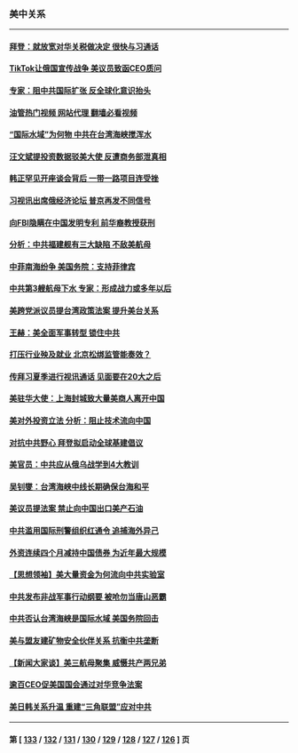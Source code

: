 ### 美中关系
---
#### [拜登：就放宽对华关税做决定 很快与习通话](../../pages/nf1412576/n13762428.md?06191245) 
#### [TikTok让俄国宣传战争 美议员致函CEO质问](../../pages/nf1412576/n13762112.md?06191245) 
#### [专家：阻中共国际扩张 反全球化意识抬头](../../pages/nf1412576/n13761868.md?06191245) 
#### [油管热门视频 网站代理 翻墙必看视频](http://209.222.30.114:81/youtube.html?06191245)
#### [“国际水域”为何物 中共在台湾海峡搅浑水](../../pages/nf1412576/n13762058.md?06191245) 
#### [汪文斌提投资数据驳美大使 反遭商务部泄真相](../../pages/nf1412576/n13761701.md?06191245) 
#### [韩正罕见开座谈会背后 一带一路项目连受挫](../../pages/nf1412576/n13761858.md?06191245) 
#### [习视讯出席俄经济论坛 普京再发不同信号](../../pages/nf1412576/n13761933.md?06191245) 
#### [向FBI隐瞒在中国发明专利 前华裔教授获刑](../../pages/nf1412576/n13761839.md?06191245) 
#### [分析：中共福建舰有三大缺陷 不敌美航母](../../pages/nf1412576/n13761846.md?06191245) 
#### [中菲南海纷争 美国务院：支持菲律宾](../../pages/nf1412576/n13761795.md?06191245) 
#### [中共第3艘航母下水 专家：形成战力或多年以后](../../pages/nf1412576/n13761788.md?06191245) 
#### [美跨党派议员提台湾政策法案 提升美台关系](../../pages/nf1412576/n13761597.md?06191245) 
#### [王赫：美全面军事转型 锁住中共](../../pages/nf1412576/n13761307.md?06191245) 
#### [打压行业殃及就业 北京松绑监管能奏效？](../../pages/nf1412576/n13761130.md?06191245) 
#### [传拜习夏季进行视讯通话 见面要在20大之后](../../pages/nf1412576/n13761110.md?06191245) 
#### [美驻华大使：上海封城致大量美商人离开中国](../../pages/nf1412576/n13761148.md?06191245) 
#### [美对外投资立法 分析：阻止技术流向中国](../../pages/nf1412576/n13761103.md?06191245) 
#### [对抗中共野心 拜登拟启动全球基建倡议](../../pages/nf1412576/n13761108.md?06191245) 
#### [美官员：中共应从俄乌战学到4大教训](../../pages/nf1412576/n13760917.md?06191245) 
#### [吴钊燮：台湾海峡中线长期确保台海和平](../../pages/nf1412576/n13760922.md?06191245) 
#### [美议员提法案 禁止向中国出口美产石油](../../pages/nf1412576/n13760641.md?06191245) 
#### [中共滥用国际刑警组织红通令 追捕海外异己](../../pages/nf1412576/n13760626.md?06191245) 
#### [外资连续四个月减持中国债券 为近年最大规模](../../pages/nf1412576/n13760407.md?06191245) 
#### [【思想领袖】美大量资金为何流向中共实验室](../../pages/nf1412576/n13740268.md?06191245) 
#### [中共发布非战军事行动纲要 被呛勿当唐山恶霸](../../pages/nf1412576/n13760399.md?06191245) 
#### [中共否认台湾海峡是国际水域 美国务院回击](../../pages/nf1412576/n13760335.md?06191245) 
#### [美与盟友建矿物安全伙伴关系 抗衡中共垄断](../../pages/nf1412576/n13760282.md?06191245) 
#### [【新闻大家谈】美三航母聚集 威慑共产两兄弟](../../pages/nf1412576/n13759838.md?06191245) 
#### [逾百CEO促美国国会通过对华竞争法案](../../pages/nf1412576/n13760158.md?06191245) 
#### [美日韩关系升温 重建“三角联盟”应对中共](../../pages/nf1412576/n13760016.md?06191245) 

---
#### 第 [ [133](./133.md?06191245) / [132](./132.md?06191245) / [131](./131.md?06191245) / [130](./130.md?06191245) / [129](./129.md?06191245) / [128](./128.md?06191245) / [127](./127.md?06191245) / [126](./126.md?06191245) ] 页
